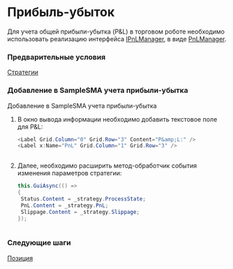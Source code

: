# Прибыль\-убыток

Для учета общей прибыли\-убытка (P&L) в торговом роботе необходимо использовать реализацию интерфейса [IPnLManager](xref:StockSharp.Algo.PnL.IPnLManager), в виде [PnLManager](xref:StockSharp.Algo.PnL.PnLManager).

### Предварительные условия

[Стратегии](Strategy.md)

### Добавление в SampleSMA учета прибыли\-убытка

Добавление в SampleSMA учета прибыли\-убытка

1. В окно вывода информации необходимо добавить текстовое поле для P&L:

   ```cs
   <Label Grid.Column="0" Grid.Row="3" Content="P&amp;L:" />
   <Label x:Name="PnL" Grid.Column="1" Grid.Row="3" />
   						
   ```
2. Далее, необходимо расширить метод\-обработчик события изменения параметров стратегии:

   ```cs
   this.GuiAsync(() =>
   {
   	Status.Content = _strategy.ProcessState;
   	PnL.Content = _strategy.PnL;
   	Slippage.Content = _strategy.Slippage;
   });
   						
   ```

### Следующие шаги

[Позиция](Position.md)

